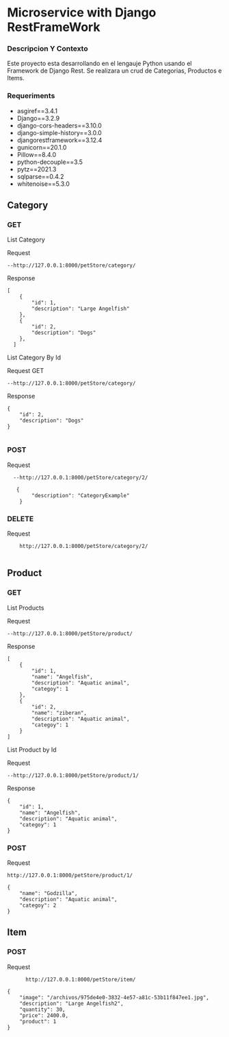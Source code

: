 

# Microservice with Django RestFrameWork

### Descripcion Y Contexto

Este proyecto esta desarrollando en el lengauje Python usando el Framework de Django Rest. Se realizara un crud de Categorias, Productos e Items.


### Requeriments

- asgiref==3.4.1
- Django==3.2.9
- django-cors-headers==3.10.0
- django-simple-history==3.0.0
- djangorestframework==3.12.4
- gunicorn==20.1.0
- Pillow==8.4.0
- python-decouple==3.5
- pytz==2021.3
- sqlparse==0.4.2
- whitenoise==5.3.0




## Category

### GET

List Category

Request 

    --http://127.0.0.1:8000/petStore/category/
 
Response 
 
```
[
    {
        "id": 1,
        "description": "Large Angelfish"
    },
    {
        "id": 2,
        "description": "Dogs"
    },
  ]
```
    
 List Category By Id
 
 Request GET
 
    --http://127.0.0.1:8000/petStore/category/
    
Response

```
{
    "id": 2,
    "description": "Dogs"
}
   
 ```
   
### POST

Request 

```
  --http://127.0.0.1:8000/petStore/category/2/
  
   {
        "description": "CategoryExample"
    }

```

### DELETE

Request 

```
    http://127.0.0.1:8000/petStore/category/2/
    
```


## Product

### GET

List Products

Request 

    --http://127.0.0.1:8000/petStore/product/
    
Response

```
[
    {
        "id": 1,
        "name": "Angelfish",
        "description": "Aquatic animal",
        "categoy": 1
    },
    {
        "id": 2,
        "name": "ziberan",
        "description": "Aquatic animal",
        "categoy": 1
    }
]

```

List Product by Id


Request 

    --http://127.0.0.1:8000/petStore/product/1/
    
    
Response

```
{
    "id": 1,
    "name": "Angelfish",
    "description": "Aquatic animal",
    "categoy": 1
}

```


### POST 


Request
```
http://127.0.0.1:8000/petStore/product/1/

{
    "name": "Godzilla",
    "description": "Aquatic animal",
    "categoy": 2
}

```


## Item

### POST

Request 

```
      http://127.0.0.1:8000/petStore/item/

{
    "image": "/archivos/975de4e0-3832-4e57-a81c-53b11f847ee1.jpg",
    "description": "Large Angelfish2",
    "quantity": 30,
    "price": 2400.0,
    "product": 1
}
```
